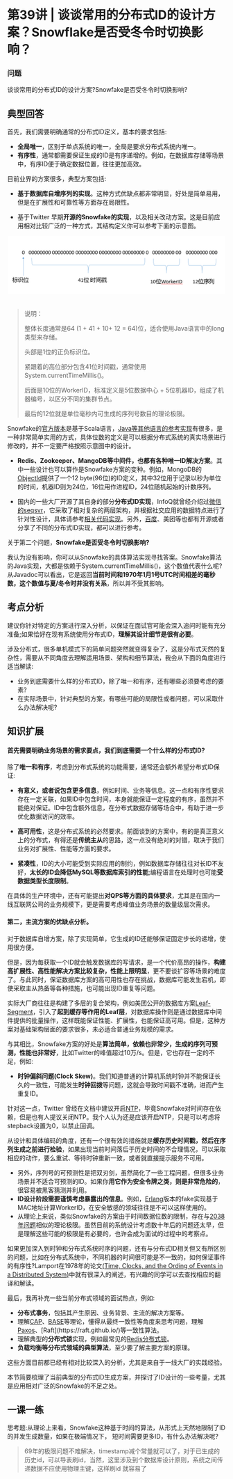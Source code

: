 第39讲 | 谈谈常用的分布式ID的设计方案？Snowflake是否受冬令时切换影响？
=======

### 问题
谈谈常用的分布式ID的设计方案?Snowfake是否受冬令时切换影响? 

## 典型回答
首先，我们需要明确通常的分布式ID定义，基本的要求包括:

- **全局唯一**，区别于单点系统的唯一，全局是要求分布式系统内唯一。 
- **有序性**，通常都需要保证生成的ID是有序递增的。例如，在数据库存储等场景中，有序ID便于确定数据位置，往往更加高效。

目前业界的方案很多，典型方案包括: 

- **基于数据库自增序列的实现**。这种方式优缺点都非常明显，好处是简单易用，但是在扩展性和可靠性等方面存在局限性。

- 基于Twitter 早期**开源的Snowfake的实现**，以及相关改动方案。这是目前应用相对比较广泛的一种方式，其结构定义你可以参考下面的示意图。

<div align="center"> <img src="pics/39-1.png" width="500" style="zoom:100%"/> </div><br>

> 说明：
> 
> 整体长度通常是64 (1 + 41 + 10+ 12 = 64)位，适合使用Java语言中的long类型来存储。
> 
> 头部是1位的正负标识位。
> 
> 紧跟着的高位部分包含41位时间戳，通常使用System.currentTimeMillis()。
> 
> 后面是10位的WorkerID，标准定义是5位数据中心 + 5位机器ID，组成了机器编号，以区分不同的集群节点。
> 
> 最后的12位就是单位毫秒内可生成的序列号数目的理论极限。

Snowfake的[官方版本](https://github.com/twitter-archive/snowflake)是基于Scala语言，[Java等其他语言的参考实现](https://github.com/relops/snowflake)有很多，是一种非常简单实用的方式，具体位数的定义是可以根据分布式系统的真实场景进行修改的，并不一定要严格按照示意图中的设计。

- **Redis、Zookeeper、MangoDB等中间件，也都有各种唯一ID解决方案**。其中一些设计也可以算作是Snowfake方案的变种。例如，MongoDB的[ObjectId](http://mongodb.github.io/node-mongodb-native/2.0/tutorials/objectid/)提供了一个12 byte(96位)的ID定义，其中32位用于记录以秒为单位的时间，机器ID则为24位，16位用作进程ID，24位随机起始的计数序列。

- 国内的一些大厂开源了其自身的部分**分布式ID实现**，InfoQ就曾经介绍过[微信的seqsvr](https://www.infoq.cn/article/wechat-serial-number-generator-architecture/)，它采取了相对复杂的两层架构，并根据社交应用的数据特点进行了针对性设计，具体请参考[相关代码实现](https://github.com/nebula-im/seqsvr)。另外，[百度](https://github.com/baidu/uid-generator/blob/master/README.zh_cn.md)、美团等也都有开源或者分享了不同的分布式ID实现，都可以进行参考。 

关于第二个问题，**Snowfake是否受冬令时切换影响?**

我认为没有影响，你可以从Snowfake的具体算法实现寻找答案。Snowfake算法的Java实现，大都是依赖于System.currentTimeMillis()，这个数值代表什么呢? 从Javadoc可以看出，它是返回**当前时间和1970年1月1号UTC时间相差的毫秒数，这个数值与夏/冬令时并没有关系**，所以并不受其影响。

## 考点分析
建议你针对特定的方案进行深入分析，以保证在面试官可能会深入追问时能有充分准备;如果恰好在现有系统使用分布式ID，**理解其设计细节是很有必要**。

涉及分布式，很多单机模式下的简单问题突然就变得复杂了，这是分布式天然的复杂性，需要从不同角度去理解适用场景、架构和细节算法，我会从下面的角度进行适当解读: 

- 业务到底需要什么样的分布式ID，除了唯一和有序，还有哪些必须要考虑的要素? 
- 在实际场景中，针对典型的方案，有哪些可能的局限性或者问题，可以采取什么办法解决呢?

## 知识扩展
#### 首先需要明确业务场景的需求要点，我们到底需要一个什么样的分布式ID?
除了**唯一和有序**，考虑到分布式系统的功能需要，通常还会额外希望分布式ID保证:

- **有意义，或者说包含更多信息**，例如时间、业务等信息。这一点和有序性要求存在一定关联，如果ID中包含时间，本身就能保证一定程度的有序，虽然并不能绝对保证。ID中包含额外信息，在分布式数据存储等场合中，有助于进一步优化数据访问的效率。

- **高可用性**，这是分布式系统的必然要求。前面谈到的方案中，有的是真正意义上的分布式，有得还是**传统主从**的思路，这一点没有绝对的对错，取决于我们业务对扩展性、性能等方面的要求。

- **紧凑性**，ID的大小可能受到实际应用的制约，例如数据库存储往往对长ID不友好，**太长的ID会降低MySQL等数据库索引的性能**;编程语言在处理时也可能**受数据类型长度限制**。

在具体的生产环境中，还有可能提出**对QPS等方面的具体要求**，尤其是在国内一线互联网公司的业务规模下，更是需要考虑峰值业务场景的数量级层次需求。

#### 第二，主流方案的优缺点分析。
对于数据库自增方案，除了实现简单，它生成的ID还能够保证固定步长的递增，使用很方便。

但是，因为每获取一个ID就会触发数据库的写请求，是一个代价高昂的操作，**构建高扩展性、高性能解决方案比较复杂，性能上限明显**，更不要谈扩容等场景的难度了。与此同时，保证数据库方案的高可用性也存在挑战，数据库可能发生宕机，即使采取主从热备等各种措施，也可能出现ID重复等问题。

实际大厂商往往是构建了多层的复合架构，例如美团公开的数据库方案[Leaf-Segment](https://tech.meituan.com/2017/04/21/mt-leaf.html)，引入了**起到缓存等作用的Leaf层**，对数据库操作则是通过数据库中间件提供的批量操作，这样既能保证性能、扩展性，也能保证高可用。但是，这种方案对基础架构层面的要求很多，未必适合普通业务规模的需求。

与其相比，Snowfake方案的好处是**算法简单，依赖也非常少，生成的序列可预测，性能也非常好**，比如Twitter的峰值超过10万/s。但是，它也存在一定的不足，例如:

- **时钟偏斜问题(Clock Skew)**。我们知道普通的计算机系统时钟并不能保证长久的一致性，可能发生**时钟回拨**等问题，这就会导致时间戳不准确，进而产生重复ID。 

针对这一点，Twitter 曾经在文档中建议开启[NTP](http://doc.ntp.org/4.1.0/ntpd.htm)，毕竟Snowfake对时间存在依赖，但是也有人提议关闭NTP。我个人认为还是应该开启NTP，只是可以考虑将stepback设置为0，以禁止回调。 

从设计和具体编码的角度，还有一个很有效的措施就是**缓存历史时间戳，然后在序列生成之前进行检验**，如果出现当前时间落后于历史时间的不合理情况，可以采取相应的动作，要么重试、等待时钟重新一致，或者就直接提示服务不可用。

- 另外，序列号的可预测性是把双刃剑，虽然简化了一些工程问题，但很多业务场景并不适合可预测的ID。如果你**用它作为安全令牌之类，则是非常危险的**，很容易被黑客猜测并利用。
- **ID设计阶段需要谨慎考虑暴露出的信息**。例如，[Erlang](https://github.com/boundary/flake)版本的fake实现基于MAC地址计算WorkerID，在安全敏感的领域往往是不可以这样使用的。 
- 从理论上来说，类似Snowfake的方案由于时间数据位数的限制，存在与[2038年问题](https://en.wikipedia.org/wiki/Year_2038_problem)相似的理论极限。虽然目前的系统设计考虑数十年后的问题还太早，但是理解这些可能的极限是有必要的，也许会成为面试的过程中的考察点。 

如果更加深入到时钟和分布式系统时序的问题，还有与分布式ID相关但又有所区别的问题，比如在分布式系统中，不同机器的时间很可能是不一致的，如何保证事件的有序性?Lamport在1978年的论文[(Time, Clocks, and the Ording of Events in a Distributed System)](chrome-extension://oemmndcbldboiebfnladdacbdfmadadm/https://amturing.acm.org/p558-lamport.pdf)中就有很深入的阐述，有兴趣的同学可以去查找相应的翻译和解读。 

最后，我再补充一些当前分布式领域的面试热点，例如:

* **分布式事务**，包括其产生原因、业务背景、主流的解决方案等。 
* 理解[CAP](https://en.wikipedia.org/wiki/CAP_theorem)、[BASE](https://en.wikipedia.org/wiki/Eventual_consistency)等理论，懂得从最终一致性等角度来思考问题，理解[Paxos](https://en.wikipedia.org/wiki/Paxos_(computer_science))、[Raft](https://raft.github.io/)等一致性算法。 
* 理解典型的**分布式锁**实现，例如最常见的[Redis分布式锁](https://redis.io/topics/distlock)。 
* **负载均衡等分布式领域的典型算法**，至少要了解主要方案的原理。

这些方面目前都已经有相对比较深入的分析，尤其是来自于一线大厂的实践经验。

本节简要梳理了当前典型的分布式ID生成方案，并探讨了ID设计的一些考量，尤其是应用相对广泛的Snowfake的不足之处。

## 一课一练
思考题:从理论上来看，Snowfake这种基于时间的算法，从形式上天然地限制了ID的并发生成数量，如果在极端情况下， 短时间需要更多ID，有什么办法解决呢?

> 69年的极限问题不难解决，timestamp减个常量就可以了，对于已生成的历史id，可以导表刷id，当然，这里涉及到个数据库设计原则，系统之间传递数据不应使用物理主键，这样刷id 就容易了

